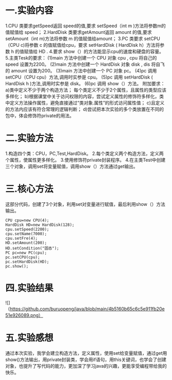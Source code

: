 # 一.实验内容
1.CPU 类要求getSpeed返回 speed的值,要求 setSpeed（int m )方法将参数m的值赋值给 speed；
2.HardDisk 类要求getAmount返回 amount 的值,要求 setAmount（int m)方法将参数 m 的值赋值给amount；
3.PC 类要求 setCPU（CPU c)将参数 c 的值赋值给cpu，要求 setHardDisk ( HardDisk h）方法将参数 h 的值赋值给 HD .
4.要求 show（）的方法能显示cpu的速度和硬盘的容量。
5.主类Tesk的要求：
(1)main 方法中创建一个 CPU 对象 cpu , cpu 将自己的 speed 设置为2200。
(2)main 方法中创建一个 HardDisk 对象 disk , dis 将自飞的 amount 设置为200。
(3)main 方法中创建一个 PC 对象 pc。
(4)pc 调用 setCPU（CPU cpu）方法,调用时实参是 cpu。
(5)pc 调用 setHardDisk ( HardDisk h )方法,调用时实参是 disk。
(6)pc 调用 show（）方法。
附加要求：
a)类中定义不少于两个构造方法； 每个类定义不少于2个属性，且属性的类型应该多样化；
b)根据课堂中关于访问权限的内容，尝试定义属性的修饰符多样化，类中定义方法操作属性，避免直接通过“类对象.属性”的形式访问属性值；
c)且定义的方法内应该有符合常理的逻辑判断；
d)尝试把本次实验的多个类放置在不同的包中，体会修饰符private的用法。
# 二.实验方法
1.构造四个类：CPU，PC,Test,HardDisk。
2.每个类定义两个构造方法，定义两个属性，使属性更多样化。
3.使用修饰符private封装程序。
4.在主类Test中创建三个对象，调用set将变量赋值，调用show（）方法通过get输出。
# 三.核心方法
这部分代码，创建了3个对象，利用set对变量进行赋值，最后利用show（）方法输出。
 ```  
 CPU cpu=new CPU(4);
 HardDisk HD=new HardDisk(128);
 cpu.setSpeed(2200);
 cpu.setName(7000);
 cpu.setFre(4);
 HD.setAmount(200);
 HD.setCondition("固态");
 PC pc=new PC(cpu);
 pc.setCPU(cpu);
 pc.setHardDisk(HD);
 pc.show();
   ```
# 四.实验结果
![]（https://github.com/buruopeng/java/blob/main/4b5160b65c6c5e911fb20e51e926089.png）
# 五.实验感想
通过本次实验，我学会建立构造方法，定义属性，使用set给变量赋值，通过get用show()方法输出，用private封装类，学会用if语句，用this关键词，也学会了创建对象，也提升了写代码的能力，更加深了学习java的兴趣，更能享受编程带给我的快乐。


       

